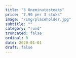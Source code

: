 ```yaml
---
title: "3 Oneminutesteaks"
price: "7.99 per 3 stuks"
image: "/img/placeholder.jpg"
subtitle: ""
category: "rund"
truncated: false
ordinal: 0
date: 2020-01-01
draft: false
---
```

